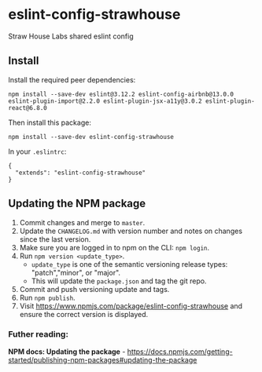 # eslint-config-strawhouse
Straw House Labs shared eslint config

## Install

Install the required peer dependencies:

`npm install --save-dev eslint@3.12.2 eslint-config-airbnb@13.0.0 eslint-plugin-import@2.2.0 eslint-plugin-jsx-a11y@3.0.2 eslint-plugin-react@6.8.0`

Then install this package:

`npm install --save-dev eslint-config-strawhouse`

In your `.eslintrc`:
```
{
  "extends": "eslint-config-strawhouse"
}
```

## Updating the NPM package

1. Commit changes and merge to `master`.
2. Update the `CHANGELOG.md` with version number and notes on changes since the last version.
3. Make sure you are logged in to npm on the CLI: `npm login`.
4. Run `npm version <update_type>`.
    - `update_type` is one of the semantic versioning release types: "patch","minor", or "major".
    - This will update the `package.json` and tag the git repo.
5. Commit and push versioning update and tags.
6. Run `npm publish`.
7. Visit https://www.npmjs.com/package/eslint-config-strawhouse and ensure the correct version is displayed.

### Futher reading:
**NPM docs: Updating the package** - https://docs.npmjs.com/getting-started/publishing-npm-packages#updating-the-package
